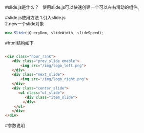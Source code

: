 #slide.js是什么？
&nbsp;&nbsp;使用slide.js可以快速创建一个可以左右滑动的组件。

#slide.js使用方法
1.引入slide.js<br>
2.new一个slide对象
```javascript
new Slide(jQueryDom, slideWidth, slideSpeed);
```
#html结构如下
``` html

<div class="hour_rank">
   <div class="prev_slide enable">
	   <img src="/img/logo_left.png">
   </div>
   <div class="next_slide">
	   <img src="/img/logo_right.png">
   </div>
   <div class="center_slide">
      <ul class="ul_slide">          	
         <div class="item_slide">
        </div>        
    </ul>
   </div>
</div>

```
#参数说明






